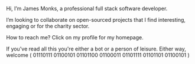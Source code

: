 Hi, I’m James Monks, a professional full stack software developer.

I’m looking to collaborate on open-sourced projects that I find interesting, engaging or for the charity sector.

How to reach me? Click on my profile for my homepage.

If you've read all this you're either a bot or a person of leisure. Either way, welcome ( 01110111 01100101 01101100 01100011 01101111 01101101 01100101 )

<!---
jamesmonks/jamesmonks is a ✨ special ✨ repository because its `README.md` (this file) appears on your GitHub profile.
You can click the Preview link to take a look at your changes.
--->
